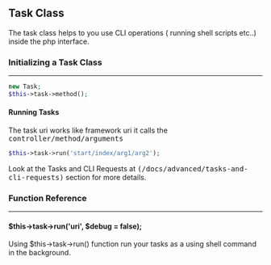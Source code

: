 ## Task Class

The task class helps to you use CLI operations ( running shell scripts etc..) inside the php interface.


### Initializing a Task Class

------

```php
new Task;
$this->task->method();
```

#### Running Tasks

The task uri works like framework uri it calls the <kbd>controller/method/arguments</kbd>

```php
$this->task->run('start/index/arg1/arg2');
```

Look at the Tasks and CLI Requests at <kbd>(/docs/advanced/tasks-and-cli-requests)</kbd> section for more details.

### Function Reference

------

#### $this->task->run('uri', $debug = false);

Using $this->task->run() function run your tasks as a using shell command in the background.